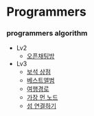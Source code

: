 # Programmers

### programmers algorithm

- Lv2
    - [오픈채팅방](Lv2/Open_Chatting_Room)
- Lv3
    - [보석 상점](Lv3/Jewel_Shopping)
    - [베스트앨범](Lv3/Best_Album)
    - [여행경로](Lv3/Travel_Route)
    - [가장 먼 노드](Lv3/Furthest_Node)
    - [섬 연결하기](Lv3/Connect_Island)
